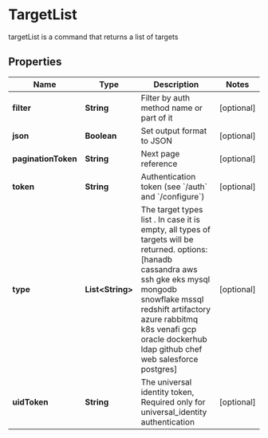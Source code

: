 

# TargetList

targetList is a command that returns a list of targets

## Properties

Name | Type | Description | Notes
------------ | ------------- | ------------- | -------------
**filter** | **String** | Filter by auth method name or part of it |  [optional]
**json** | **Boolean** | Set output format to JSON |  [optional]
**paginationToken** | **String** | Next page reference |  [optional]
**token** | **String** | Authentication token (see &#x60;/auth&#x60; and &#x60;/configure&#x60;) |  [optional]
**type** | **List&lt;String&gt;** | The target types list . In case it is empty, all types of targets will be returned. options: [hanadb cassandra aws ssh gke eks mysql mongodb snowflake mssql redshift artifactory azure rabbitmq k8s venafi gcp oracle dockerhub ldap github chef web salesforce postgres] |  [optional]
**uidToken** | **String** | The universal identity token, Required only for universal_identity authentication |  [optional]



